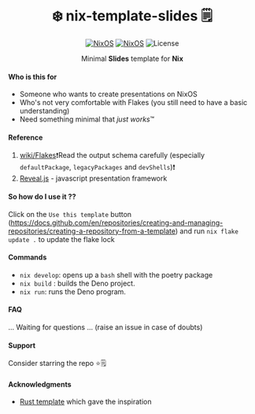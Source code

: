 <div align=center>

# ❄️ nix-template-slides 🗒️

[![NixOS](https://img.shields.io/badge/Made_for-javascript-yellow.svg?logo=javascript&style=for-the-badge&logo=appveyor)](https://www.javascript.com/) [![NixOS](https://img.shields.io/badge/Flakes-Nix-informational.svg?logo=nixos&style=for-the-badge&logo=appveyor)](https://nixos.org) ![License](https://img.shields.io/github/license/mordragt/nix-templates?style=for-the-badge&logo=appveyor) 

Minimal **Slides** template for **Nix**

</div>

#### Who is this for

- Someone who wants to create presentations on NixOS
- Who's not very comfortable with Flakes (you still need to have a basic understanding)
- Need something minimal that *just works*™

#### Reference

1. [wiki/Flakes](https://nixos.wiki/wiki/Flakes)❗Read the output schema carefully (especially `defaultPackage`, `legacyPackages` and `devShells`)❗
2. [Reveal.js](https://revealjs.com/) - javascript presentation framework

#### So how do I use it ??

Click on the `Use this template` button (https://docs.github.com/en/repositories/creating-and-managing-repositories/creating-a-repository-from-a-template)
and run `nix flake update .` to update the flake lock

#### Commands

- `nix develop`: opens up a `bash` shell with the poetry package
- `nix build` : builds the Deno project.
- `nix run`: runs the Deno program.

#### FAQ

... Waiting for questions ... (raise an issue in case of doubts)

#### Support

Consider starring the repo ⭐🗒️

#### Acknowledgments

- [Rust template](https://github.com/helium18/template-nix) which gave the inspiration


